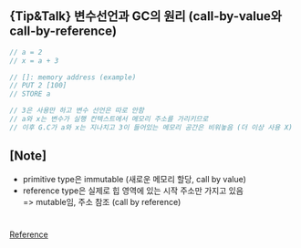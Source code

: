 ## {Tip&Talk} 변수선언과 GC의 원리 (call-by-value와 call-by-reference)

```js
// a = 2
// x = a + 3

// []: memory address (example)
// PUT 2 [100]
// STORE a

// 3은 사용만 하고 변수 선언은 따로 안함
// a와 x는 변수가 실행 컨텍스트에서 메모리 주소를 가리키므로
// 이후 G.C가 a와 x는 지나치고 3이 들어있는 메모리 공간은 비워놓음 (더 이상 사용 X)
```

## [Note]

- primitive type은 immutable (새로운 메모리 할당, call by value)
- reference type은 실제로 힙 영역에 있는 시작 주소만 가지고 있음 <br/>
  => mutable임, 주소 참조 (call by reference)

#

[Reference](https://www.youtube.com/watch?v=Gm5Hza1QtKg&list=PLEOnZ6GeucBULV2avLOeBb442o1FkSXRk&index=2)
